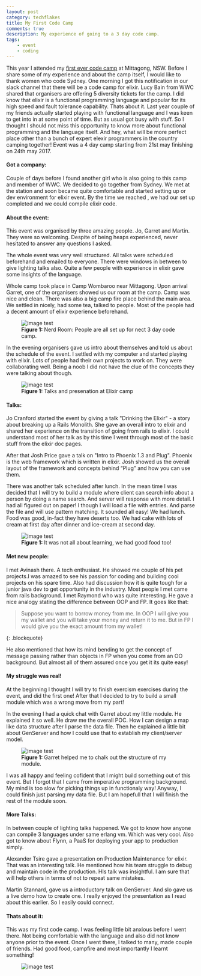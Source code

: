 ```yaml
---
layout: post
category: techflakes
title: My First Code Camp
comments: true
description: My experience of going to a 3 day code camp. 
tags:
    - event
    - coding
---
```



This year I attended my [first ever code camp](http://elixir.camp/)  at Mittagong, NSW. Before I share some of my experience and about the camp itself, I would like to thank women who code Sydney.
One morning I got this notification in our slack channel that there will be a code camp for elixir. Lucy Bain from WWC shared that organisers are offering 5 diversity tickets for the camp. I did know that elixir is a functional programming language and popular for its high speed and fault tolerance capability. Thats about it. Last year couple of my friends actually started playing with functional language and I was keen to get into in at some point of time. But as usual got busy with stuff. So I thought I should not miss this opportunity to know more about functional programming and the language itself. And hey, what will be more perfect place other than a bunch of expert elexir programmers in the country camping together! Event was a 4 day camp starting from 21st may finishing on 24th may 2017.  

#### Got a company:

Couple of days before I found another girl who is also going to this camp and member of WWC. We decided to go together from Sydney. We met at the station and soon became quite comfortable and started setting up or dev environment for elixir event. By the time we reached , we had our set up completed and we could compile elixir code.

#### About the event:

This event was organised by three amazing people. Jo, Garret and Martin. They were so welcoming. Despite of being heaps experienced, never hesitated to answer any questions I asked.

The whole event was very well structured. All talks were scheduled beforehand and emailed to everyone. There were windows in between to give lighting talks also. Quite a few people with experience in elixir gave some insights of the language.

Whole camp took place in Camp Wombaroo near Mittagong. Upon arrival Garret, one of the organisers showed us our room at the camp. Camp was nice and clean. There was also a big camp fire place behind the main area. We settled in nicely, had some tea, talked to people. Most of the people had a decent amount of elixir experience beforehand. 
<figure>
<img alt="image test" src="{{ site.baseurl }}/resources/images/room.jpg"/>
<figcaption>
<strong>Figure 1: </strong>Nerd Room: People are all set up for nect 3 day code camp.
</figcaption>
</figure>
In the evening organisers gave us intro about themselves and told us about the schedule of the event. I settled with my computer and started playing with elixir. Lots of people had their own projects to work on. They were collaborating well. Being a noob I did not have the clue of the concepts they were talking about though.

<figure>
<img alt="image test" src="{{ site.baseurl }}/resources/images/talks.jpg"/>
<figcaption>
<strong>Figure 1: </strong> Talks and presenation at Elixir camp
</figcaption>
</figure>

#### Talks:

Jo Cranford started the event by giving a talk "Drinking the Elixir" - a story about breaking up a Rails Monolith. She gave an overall intro to elixir and shared her experience on the transition of going from rails to elixir. I could understand most of her talk as by this time I went through most of the basic stuff from the elixir doc pages. 

After that Josh Price gave a talk on "Intro to Phoenix 1.3 and Plug". Phoenix is the web framework which is written in elixir. Josh showed us the overall layout of the framework and concepts behind “Plug” and how you can use them.

There was another talk scheduled after lunch. In the mean time I was decided that I will try to build a module where client can search info about a person by doing a name search. And server will response with more detail. I had all figured out on paper! I though I will load a file with entries. And parse the file and will use pattern matching. It sounded all easy! We had lunch. Food was good, in-fact they have deserts too. We had cake with lots of cream at first day after dinner and ice-cream at second day.


<figure>
<img alt="image test" src="{{ site.baseurl }}/resources/images/breakfast_all.jpg"/>
<figcaption>
<strong>Figure 1: </strong>It was not all about learning, we had good food too!
</figcaption>
</figure>

#### Met new people:

I met Avinash there. A tech enthusiast. He showed me couple of his pet projects.I was amazed to see his passion for coding and building cool projects on his spare time. Also had discussion how it is quite tough for a junior java dev to get opportunity in the industry. Most people I met came from rails background. I met Raymond who was quite interesting. He gave a nice analogy stating the difference between OOP and FP. It goes like that:

>Suppose you want to borrow money from me. In OOP I will give you my wallet and you will take your money and return it to me. But in FP I would give you the exact amount from my wallet! 
> 
{: .blockquote}

He also mentioned that how its mind bending to get the concept of message passing rather than objects in FP when you come from an OO background. But almost all of them assured once you get it its quite easy!

#### My struggle was real!

At the beginning I thought I will try to finish exercism exercises during the event, and did the first one! After that I decided to try to build a small module which was a wrong move from my part! 

In the evening I had a quick chat with Garret about my little module. He explained it so well. He draw me the overall POC. How I can design a map like data structure after I parse the data file. Then he explained a little bit about GenServer and how I could use that to establish my client/server model.
<figure>
<img alt="image test" src="{{ site.baseurl }}/resources/images/POC.jpg"/>
<figcaption>
<strong>Figure 1: </strong>Garret helped me to chalk out the structure of my module.
</figcaption>
</figure>

I was all happy and feeling cofident that I might build something out of this event. But I forgot that I came from imperative programming background. My mind is too slow for picking things up in functionaly way! Anyway, I could finish just parsing my data file. But I am hopefull that I will finish the rest of the module soon.

#### More Talks:
In between couple of lighting talks happened. We got to know how anyone can compile 3 languages under same erlang vm. Which was very cool. Also got to know about Flynn, a PaaS for deploying your app to production simply.

Alexander Tsire gave a presentation on Production Maintenance for elixir. That was an interesting talk. He mentioned how his team struggle to debug and maintain code in the production. HIs talk was insightful. I am sure that will help others in terms of not to repeat same mistakes.

Martin Stannard, gave us a introductory talk on GenServer. And slo gave us a live demo how to create one. I really enjoyed the presentation as I read about this earlier. So I easily could connect.


#### Thats about it:

This was my first code camp. I was feeling little bit anxious before I went there. Not being comfortable with the language and also did not know anyone prior to the event. Once I went there, I talked to many, made couple of friends. Had good food, campfire and most importantly I learnt something!

<figure>
<img alt="image test" src="{{ site.baseurl }}/resources/images/firepit.jpg"/>
</figure>